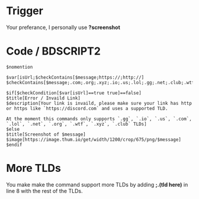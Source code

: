 # Trigger
Your preferance, I personally use **?screenshot**

# Code / BDSCRIPT2
```
$nomention

$var[isUrl;$checkContains[$message;https://;http://] $checkContains[$message;.com;.org;.xyz;.io;.us;.lol;.gg;.net;.club;.wtf]]

$if[$checkCondition[$var[isUrl]==true true]==false]
$title[Error / Invaild Link]
$description[Your link is invaild, please make sure your link has http or https like `https://discord.com` and uses a supported TLD.

At the moment this commands only supports `.gg`, `.io`, `.us`, `.com`, `.lol`, `.net`, `.org`, `.wtf`, `.xyz`, `.club` TLDs]
$else
$title[Screenshot of $message]
$image[https://image.thum.io/get/width/1200/crop/675/png/$message]
$endif
```

# More TLDs
You make make the command support more TLDs by adding **;.(tld here)** in line 8 with the rest of the TLDs.
